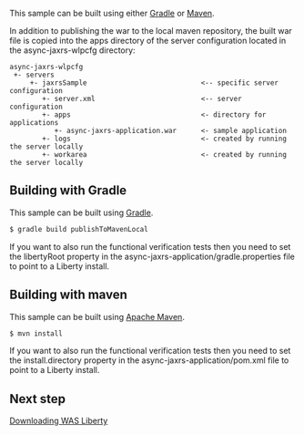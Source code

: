 This sample can be built using either [Gradle](#building-with-gradle) or [Maven](#building-with-maven).

In addition to publishing the war to the local maven repository, the built war file is copied into the apps directory of the server configuration located in the async-jaxrs-wlpcfg directory:

```text
async-jaxrs-wlpcfg
 +- servers
     +- jaxrsSample                            <-- specific server configuration
        +- server.xml                          <-- server configuration
        +- apps                                <- directory for applications
           +- async-jaxrs-application.war      <- sample application
        +- logs                                <- created by running the server locally
        +- workarea                            <- created by running the server locally
```

## Building with Gradle

This sample can be built using [Gradle](http://gradle.org/).

```bash
$ gradle build publishToMavenLocal
```

If you want to also run the functional verification tests then you need to set the libertyRoot property in the async-jaxrs-application/gradle.properties file to point to a Liberty install.

## Building with maven

This sample can be built using [Apache Maven](http://maven.apache.org/).

```bash
$ mvn install
```

If you want to also run the functional verification tests then you need to set the install.directory property in the async-jaxrs-application/pom.xml file to point to a Liberty install.

## Next step

[Downloading WAS Liberty](/docs/Downloading-WAS-Liberty.md)

